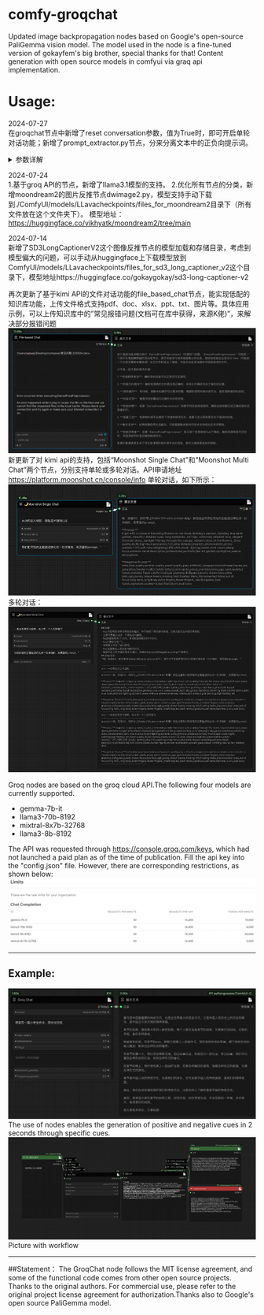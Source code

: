 # comfy-groqchat
Updated image backpropagation nodes based on Google's open-source PaliGemma vision model. The model used in the node is a fine-tuned version of gokayfem's big brother, special thanks for that! Content generation with open source models in comfyui via graq api implementation.

# Usage:
2024-07-27  
在groqchat节点中新增了reset conversation参数，值为True时，即可开启单轮对话功能；新增了prompt_extractor.py节点，分来分离文本中的正负向提示词。 
<details>
presence_penalty（存在惩罚）和frequency_penalty （频率惩罚）这两个参数的作用： `presence_penalty` 和 `frequency_penalty` 是用于控制语言模型输出多样性和重复性的参数。让我详细解释一下它们的作用：
1. presence_penalty（存在惩罚）:
   - 范围通常是 -2.0 到 2.0。
   - 这个参数用于惩罚新token基于它们是否已经出现在文本中。
   - 正值会增加模型谈论新主题的可能性。
   - 负值会使模型更倾向于重复已经说过的内容。
   - 值为0时不会有影响。

2. frequency_penalty（频率惩罚）:
   - 范围通常也是 -2.0 到 2.0。
   - 这个参数根据新token到目前为止在文本中出现的频率来惩罚它们。
   - 正值会降低模型逐字重复同样短语的可能性。
   - 负值会鼓励模型重复常用词。
   - 值为0时不会有影响。

这两个参数的主要区别：
- `presence_penalty` 只关心一个token是否出现过，不管出现了多少次。
- `frequency_penalty` 则考虑了一个token出现的次数，出现次数越多，惩罚越大。

使用示例：
1. 如果你想要模型产生更多样化的内容，可以设置较高的正值，例如：
   ```python
   presence_penalty=0.6, frequency_penalty=0.8
   ```

2. 如果你希望模型更专注于特定主题，可以使用较低的值或轻微的负值，例如：
   ```python
   presence_penalty=0, frequency_penalty=-0.2
   ```

3. 对于大多数一般用途，保持这两个值为0或接近0通常效果不错：
   ```python
   presence_penalty=0, frequency_penalty=0
   ```
此外在groqchat.py节点中，temperature和top_p是用于控制语言模型输出的随机性和多样性的两个重要参数。

1. temperature（温度）:
   - 范围通常是0到2.0，默认值通常为0.7。
   - 控制输出的随机性。
   - 较低的值（接近0）会使输出更加确定性和一致，模型更倾向于选择最可能的下一个词。
   - 较高的值会增加随机性，使输出更加多样化和创造性，但可能也会引入更多不相关或不连贯的内容。
   - 当temperature为0时，模型总是选择最可能的下一个词，结果变得完全确定。

2. top_p（核采样）:
   - 范围是0到1.0，默认值通常为1.0。
   - 这是一种称为"核采样"的替代性采样方法。
   - top_p控制模型考虑的词的累积概率阈值。
   - 例如，如果top_p设为0.9，模型将仅考虑累积概率达到90%的最可能的词。
   - 较低的值会使输出更加集中和确定，而较高的值允许更多的多样性。

这两个参数的使用建议：

1. 对于需要高度一致性和准确性的任务（如问答或事实生成），使用较低的temperature（如0.3-0.5）或较低的top_p值。

2. 对于创意写作或需要更多多样性的任务，使用较高的temperature（如0.7-1.0）或接近1的top_p值。

3. 通常不同时调整这两个参数，而是选择其中一个进行调整。temperature更常用，而top_p在某些特定场景下可能更有效。

4. 实际应用中，这些参数的最佳值往往需要通过实验来确定，因为它们的效果可能因任务和所需输出类型而异。

在groqchat.py节点中，这两个参数允许用户根据具体需求调整模型输出的特性，从而在一致性和创造性之间找到适当的平衡。
且在实际应用中，这些参数的最佳值往往需要通过实验来确定，因为它们的效果可能因不同的任务和所需的输出类型而异。对于Groq的API，你可能需要查看其文档以确认这些参数是否完全按照上述方式工作，因为不同的AI服务提供商可能会有细微的实现差异。
<summary>参数详解</summary>
</details> 


2024-07-24  
1.基于groq API的节点，新增了llama3.1模型的支持。
2.优化所有节点的分类，新增moondream2的图片反推节点dwimage2.py，模型支持手动下载到./ComfyUI/models/LLavacheckpoints/files_for_moondream2目录下（所有文件放在这个文件夹下）。 模型地址：https://huggingface.co/vikhyatk/moondream2/tree/main

2024-07-14  
新增了SD3LongCaptionerV2这个图像反推节点的模型加载和存储目录，考虑到模型偏大的问题，可以手动从huggingface上下载模型放到ComfyUl/models/LLavacheckpoints/files_for_sd3_long_captioner_v2这个目录下，模型地址https://huggingface.co/gokaygokay/sd3-long-captioner-v2

再次更新了基于kimi API的文件对话功能的file_based_chat节点，能实现低配的知识库功能，上传文件格式支持pdf、doc、xlsx、ppt、txt、图片等。具体应用示例，可以上传知识库中的”常见报错问题(文档可在库中获得，来源K佬)”，来解决部分报错问题
![](image/demo02.png)
新更新了对 kimi api的支持，包括“Moonshot Single Chat”和“Moonshot Multi Chat”两个节点，分别支持单轮或多轮对话。API申请地址 https://platform.moonshot.cn/console/info
单轮对话，如下所示：
![](image/single.png)
多轮对话：
![](image/multi.png)

Groq nodes are based on the groq cloud API.The following four models are currently supported.
* gemma-7b-it
* llama3-70b-8192
* mixtral-8x7b-32768
* llama3-8b-8192

The API was requested through https://console.groq.com/keys, which had not launched a paid plan as of the time of publication. Fill the api key into the "config.json" file.
However, there are corresponding restrictions, as shown below:
![](image/limits.png)
____
## Example:
![](image/workflow.png)
The use of nodes enables the generation of positive and negative cues in 2 seconds through specific cues.
![](image/prompt_workflow.png)
Picture with workflow
____
##Statement：
The GroqChat node follows the MIT license agreement, and some of the functional code comes from other open source projects. Thanks to the original authors. For commercial use, please refer to the original project license agreement for authorization.Thanks also to Google's open source PaliGemma model.

